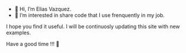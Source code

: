 - 👋 Hi, I’m Elias Vazquez.
- 👀 I’m interested in share code that I use frenquently in my job.

I hope you find it useful. I will be continuosly updating this site with new examples.

Have a good time !!! 👋

<!---
evazquezm-developer/evazquezm-developer is a ✨ special ✨ repository because its `README.md` (this file) appears on your GitHub profile.
You can click the Preview link to take a look at your changes.
--->
